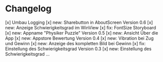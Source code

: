 #  Changelog

[x] Umbau Logging
[x] new: Sharebutton in AboutScreen
Version 0.6
[x] new: Anzeige Schwierigkeitsgrad im WinView
[x] fix: FontSize Storyboard 
[x] new: Appname "Physiker Puzzle"
Version 0.5
[x] new: Ansicht Über die App
[x] new: Appstore Bewertung
Version 0.4
[x] new: Vibration bei Zug und Gewinn
[x] new: Anzeige des kompletten Bild bei Gewinn
[x] fix: Einstellung des Schwierigkeitsgrad
Version 0.3
[x] new: Einstellung des Schwierigkeitsgrad
...
